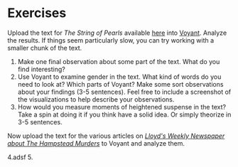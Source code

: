 # Exercises

Upload the text for *The String of Pearls* available [here](https://raw.githubusercontent.com/bmw9t/introduction-to-text-analysis/master/assets/the_string_of_pearls_full.txt) into [Voyant](voyant-tools.org). Analyze the results. If things seem particularly slow, you can try working with a smaller chunk of the text.

1. Make one final observation about some part of the text. What do you find interesting?
2. Use Voyant to examine gender in the text. What kind of words do you need to look at? Which parts of Voyant? Make some sort observations about your findings (3-5 sentences). Feel free to include a screenshot of the visualizations to help describe your observations.
3. How would you measure moments of heightened suspense in the text? Take a spin at doing it if you think have a solid idea. Or simply theorize in 3-5 sentences.

Now upload the text for the various articles on *[Lloyd's Weekly Newspaper about The Hampstead Murders](http://vrchristensen.com/http:/vrchristensen.com/category/newspaper-articles/lloyds-weekly-newspaper/)* to Voyant and analyze them.

4.adsf
5. 